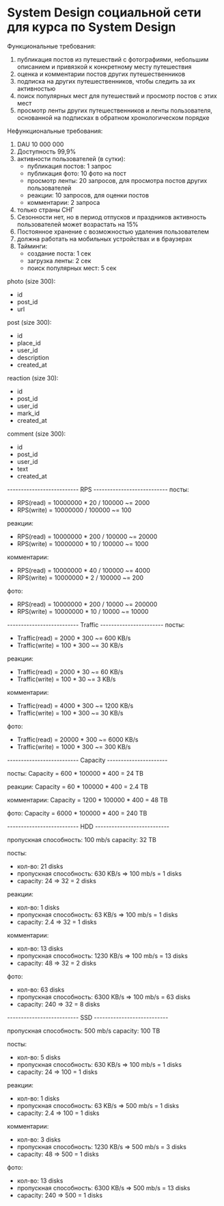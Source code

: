# System Design социальной сети для курса по System Design

Функциональные требования:
1. публикация постов из путешествий с фотографиями, небольшим описанием и привязкой к конкретному месту путешествия
2. оценка и комментарии постов других путешественников
3. подписка на других путешественников, чтобы следить за их активностью
4. поиск популярных мест для путешествий и просмотр постов с этих мест
5. просмотр ленты других путешественников и ленты пользователя, основанной на подписках в обратном хронологическом порядке

Нефункциональные требования:
1. DAU 10 000 000 
2. Доступность 99,9%
3. активности пользователей (в сутки):
    * публикация постов: 1 запрос
    * публикация фото: 10 фото на пост
    * просмотр ленты: 20 запросов, для просмотра постов других пользователей
    * реакции: 10 запросов, для оценки постов
    * комментарии: 2 запроса
4. только страны СНГ
5. Сезонности нет, но в период отпусков и праздников активность пользователей может возрастать на 15%
6. Постоянное хранение с возможностью удаления пользователем
7. должна работать на мобильных устройствах и в браузерах
8. Тайминги:
   * создание поста: 1 сек
   * загрузка ленты: 2 сек
   * поиск популярных мест: 5 сек


photo (size 300):
* id
* post_id
* url

post (size 300):
* id
* place_id
* user_id
* description
* created_at

reaction (size 30):
* id
* post_id
* user_id
* mark_id
* created_at

comment (size 300):
* id
* post_id
* user_id	
* text
* created_at

-------------------------- RPS ---------------------------
посты:
* RPS(read) = 10000000 * 20 / 100000 ~= 2000
* RPS(write) = 10000000 / 100000 ~= 100

реакции:
* RPS(read) = 10000000 * 200 / 100000 ~= 20000
* RPS(write) = 10000000 * 10 / 100000 ~= 1000

комментарии:
* RPS(read) = 10000000 * 40 / 100000 ~= 4000
* RPS(write) = 10000000 * 2 / 100000 ~= 200

фото:
* RPS(read) = 10000000 * 200 / 10000 ~= 200000
* RPS(write) = 10000000 * 10 / 10000 ~= 10000

-------------------------- Traffic -----------------------
посты:
* Traffic(read) = 2000 * 300 ~= 600 KB/s
* Traffic(write) = 100 * 300 ~= 30 KB/s

реакции:
* Traffic(read) = 2000 * 30 ~= 60 KB/s
* Traffic(write) = 100 * 30 ~= 3 KB/s

комментарии:
* Traffic(read) = 4000 * 300 ~= 1200 KB/s
* Traffic(write) = 100 * 300 ~= 30 KB/s

фото:
* Traffic(read) = 20000 * 300 ~= 6000 KB/s
* Traffic(write) = 1000 * 300 ~= 300 KB/s

-------------------------- Capacity ----------------------

посты:
Capacity = 600 * 100000 * 400 = 24 TB

реакции:
Capacity = 60 * 100000 * 400 = 2.4 TB

комментарии:
Capacity = 1200 * 100000 * 400 = 48 TB

фото:
Capacity = 6000 * 100000 * 400 = 240 TB

-------------------------- HDD ---------------------------

пропускная способность: 100 mb/s
capacity: 32 TB

посты:
* кол-во: 21 disks
* пропускная способность: 630 KB/s => 100 mb/s = 1 disks
* capacity: 24 => 32 = 2 disks

реакции:
* кол-во: 1 disks
* пропускная способность: 63 KB/s => 100 mb/s = 1 disks
* capacity: 2.4 => 32 = 1 disks

комментарии:
* кол-во: 13 disks
* пропускная способность: 1230 KB/s => 100 mb/s = 13 disks
* capacity: 48 => 32 = 2 disks

фото:
* кол-во: 63 disks
* пропускная способность: 6300 KB/s => 100 mb/s = 63 disks
* capacity: 240 => 32 = 8 disks

-------------------------- SSD ---------------------------

пропускная способность: 500 mb/s
capacity: 100 TB

посты:
* кол-во: 5 disks
* пропускная способность: 630 KB/s => 100 mb/s = 1 disks
* capacity: 24 => 100 = 1 disks

реакции:
* кол-во: 1 disks
* пропускная способность: 63 KB/s => 500 mb/s = 1 disks
* capacity: 2.4 => 100 = 1 disks

комментарии:
* кол-во: 3 disks
* пропускная способность: 1230 KB/s => 500 mb/s = 3 disks
* capacity: 48 => 500 = 1 disks

фото:
* кол-во: 13 disks
* пропускная способность: 6300 KB/s => 500 mb/s = 13 disks
* capacity: 240 => 500 = 1 disks
